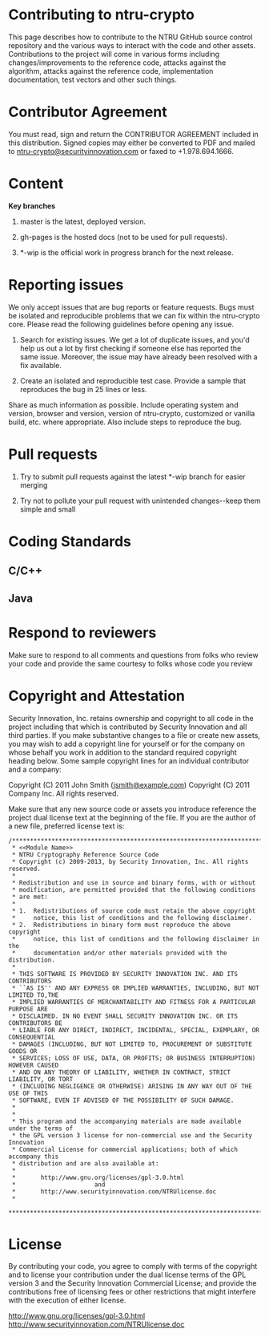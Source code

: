 Contributing to ntru-crypto
============================
This page describes how to contribute to the NTRU GitHub source control repository and the various ways to interact with the code and other assets.  Contributions to the project will come in various forms including changes/improvements to the reference code, attacks against the algorithm, attacks against the reference code, implementation documentation, test vectors and other such things.   

Contributor Agreement
=====================
You must read, sign and return the CONTRIBUTOR AGREEMENT included in this distribution.  Signed copies may either be converted to PDF and mailed to ntru-crypto@securityinnovation.com or faxed to +1.978.694.1666.  

Content
=======
**Key branches**

1.	master is the latest, deployed version.

2.	gh-pages is the hosted docs (not to be used for pull requests).

3.	*-wip is the official work in progress branch for the next release.

Reporting issues
================
We only accept issues that are bug reports or feature requests. Bugs must be isolated and reproducible problems that we can fix within the ntru-crypto core. Please read the following guidelines before opening any issue.

1.	Search for existing issues. We get a lot of duplicate issues, and you'd help us out a lot by first checking if someone else has reported the same issue. Moreover, the issue may have already been resolved with a fix available.

2.	Create an isolated and reproducible test case. Provide a sample that reproduces the bug in 25 lines or less.

Share as much information as possible. Include operating system and version, browser and version, version of ntru-crypto, customized or vanilla build, etc. where appropriate. Also include steps to reproduce the bug.

Pull requests
=============
1.	Try to submit pull requests against the latest *-wip branch for easier merging

2.	Try not to pollute your pull request with unintended changes--keep them simple and small

Coding Standards
================
C/C++
-----

Java
----

Respond to reviewers
====================
Make sure to respond to all comments and questions from folks who review your code and provide the same courtesy to folks whose code you review 

Copyright and Attestation
===========
Security Innovation, Inc. retains ownership and copyright to all code in the project including that which is contributed by Security Innovation and all third parties. If you make substantive changes to a file or create new assets, you may wish to add a copyright line for yourself or for the company on whose behalf you work in addition to the standard required copyright heading below. Some sample copyright lines for an individual contributor and a company:

Copyright (C) 2011 John Smith (jsmith@example.com)
Copyright (C) 2011 Company Inc. All rights reserved.

Make sure that any new source code or assets you introduce reference the project dual license text at the beginning of the file. If you are the author of a new file, preferred license text is:

    /*******************************************************************************
     * <<Module Name>>
     * NTRU Cryptography Reference Source Code
     * Copyright (c) 2009-2013, by Security Innovation, Inc. All rights reserved. 
     *
     * Redistribution and use in source and binary forms, with or without
	 * modification, are permitted provided that the following conditions
	 * are met:
	 *
	 * 1.  Redistributions of source code must retain the above copyright
	 *     notice, this list of conditions and the following disclaimer.
	 * 2.  Redistributions in binary form must reproduce the above copyright
	 *     notice, this list of conditions and the following disclaimer in the
	 *     documentation and/or other materials provided with the distribution.
	 *	
	 * THIS SOFTWARE IS PROVIDED BY SECURITY INNOVATION INC. AND ITS CONTRIBUTORS 
	 * ``AS IS'' AND ANY EXPRESS OR IMPLIED WARRANTIES, INCLUDING, BUT NOT LIMITED TO,THE 
	 * IMPLIED WARRANTIES OF MERCHANTABILITY AND FITNESS FOR A PARTICULAR PURPOSE ARE
	 * DISCLAIMED. IN NO EVENT SHALL SECURITY INNOVATION INC. OR ITS CONTRIBUTORS BE 
	 * LIABLE FOR ANY DIRECT, INDIRECT, INCIDENTAL, SPECIAL, EXEMPLARY, OR CONSEQUENTIAL 
	 * DAMAGES (INCLUDING, BUT NOT LIMITED TO, PROCUREMENT OF SUBSTITUTE GOODS OR 
	 * SERVICES; LOSS OF USE, DATA, OR PROFITS; OR BUSINESS INTERRUPTION) HOWEVER CAUSED 
	 * AND ON ANY THEORY OF LIABILITY, WHETHER IN CONTRACT, STRICT LIABILITY, OR TORT
	 * (INCLUDING NEGLIGENCE OR OTHERWISE) ARISING IN ANY WAY OUT OF THE USE OF THIS
	 * SOFTWARE, EVEN IF ADVISED OF THE POSSIBILITY OF SUCH DAMAGE.
	 *
	 *
	 * This program and the accompanying materials are made available under the terms of   
	 * the GPL version 3 license for non-commercial use and the Security Innovation 
	 * Commercial License for commercial applications; both of which accompany this 
	 * distribution and are also available at:
	 *
	 *		 http://www.gnu.org/licenses/gpl-3.0.html   
	 * 						and 
	 *		 http://www.securityinnovation.com/NTRUlicense.doc 
	 *
	 *******************************************************************************/
	 

License
=======
By contributing your code, you agree to comply with terms of the copyright and to license your contribution under the dual license terms of the GPL version 3 and the Security Innovation Commercial License; and provide the contributions free of licensing fees or other restrictions that might interfere with the execution of either license.

http://www.gnu.org/licenses/gpl-3.0.html   
http://www.securityinnovation.com/NTRUlicense.doc 

  
	

  


